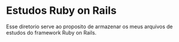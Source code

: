 # Estudos Ruby on Rails

Esse diretorio serve ao proposito de armazenar os meus arquivos de estudos do framework Ruby on Rails.


